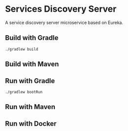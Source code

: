 # Services Discovery Server

A service discovery server microservice based on Eureka.

## Build with Gradle

`./gradlew build`

## Build with Maven

## Run with Gradle

`./gradlew bootRun`

## Run with Maven

## Run with Docker

